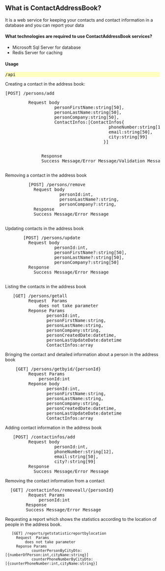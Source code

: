 <h2>What is ContactAddressBook?</h2>

<p>It is a web service for keeping your contacts and contact information in a database and you can report your data</p>

<h4>What technologies are required to use ContactAddressBook services?</h4>
<ul><li>Microsoft Sql Server for database</li>
<li>Redis Server for caching</li></ul>

<h4>Usage</h4>
<pre style='background:#ff77'>/api</pre>
<span>Creating a contact in the address book:</span>
       <pre>[POST] /persons/add</pre>
       <pre>
         Request body 
                   personFirstName:string[50],
                   personLastName:string[50],
                   personCompany:string[50],
                   ContactInfos:[ContactInfos{
                                        phoneNumber:string[12],
                                        email:string[50],
                                        city:string[99]
                                      }]
       </pre>
       <pre>
              Response 
              Success Message/Error Message/Validation Message
       </pre>
       <span>  Removing a contact in the address book</span>
      <pre>
         [POST] /persons/remove
           Request body 
                     personId:int,
                     personLastName?:string,
                     personCompany?:string,
           Response 
           Success Message/Error Message
        </pre>
      <span>Updating contacts in the address book</span>
<pre>
       [POST] /persons/update
         Request body 
                   personId:int,
                   personFirstName?:string[50],
                   personLastName?:string[50],
                   personCompany?:string[50]
         Response
           Success Message/Error Message
           </pre>
 Listing the contacts in the address book  
 <pre>   [GET] /persons/getall
         Request  Params 
             does not take parameter
         Reponse Params
                personId:int,
                personFirstName:string,
                personLastName:string,
                personCompany:string,
                personCreatedDate:datetime,
                personLastUpdateDate:datetime
                ContactInfos:array<ContactInfos></pre>
 
 Bringing the contact and detailed information about a person in the address book      
 <pre>    [GET] /persons/getbyid/{personId}
         Request Params 
             personId:int
         Reponse body
                personId:int,
                personFirstName:string,
                personLastName:string,
                personCompany:string,
                personCreatedDate:datetime,
                personLastUpdateDate:datetime
                ContactInfos:array<ContactInfos></pre>
       
  Adding contact information in the address book
   
   <pre>   [POST] /contactinfos/add
         Request body 
                   personId:int,
                   phoneNumber:string[12],
                   email:string[50],
                   city?:string[99]
         Response
           Success Message/Error Message</pre>
       
  Removing the contact information from a contact
  <pre>  [GET] /contactinfos/removeall/{personId}
         Request Params 
             personId:int
        Response
        Success Message/Error Message</pre>
            
   Requesting a report which shows the statistics according to the location of people in the address book.      
       
       
       
      
       [GET] /reports/getstatisticreportbylocation
         Request  Params 
             does not take parameter
         Reponse Params
                counterPersonByCityDto:[{numberOfPerson:int,cityName:string}]
                counterPhoneNumberByCityDto:[{counterPhoneNumber:int,cityName:string}]
